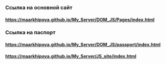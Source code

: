 ### Ссылка на основной сайт ###
#### https://maarkhipova.github.io/My_Server/DOM_JS/Pages/index.html ####
### Ссылка на паспорт ###
#### https://maarkhipova.github.io/My_Server/DOM_JS/passport/index.html ####

#### https://maarkhipova.github.io/My_Server/JS_site/index.html ####
